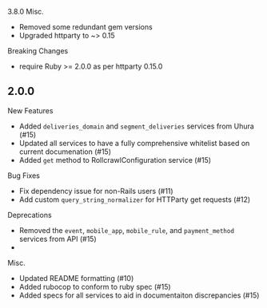 3.8.0
Misc.
* Removed some redundant gem versions
* Upgraded httparty to ~> 0.15

Breaking Changes
* require Ruby >= 2.0.0 as per httparty 0.15.0

2.0.0
------
New Features
* Added `deliveries_domain` and `segment_deliveries` services from Uhura (#15)
* Updated all services to have a fully comprehensive whitelist based on current documenation (#15)
* Added `get` method to RollcrawlConfiguration service (#15)


Bug Fixes
* Fix dependency issue for non-Rails users (#11)
* Add custom `query_string_normalizer` for HTTParty get requests (#12)

Deprecations
* Removed the `event`, `mobile_app`, `mobile_rule`, and `payment_method` services from API (#15)
*

Misc.
* Updated README formatting (#10)
* Added rubocop to conform to ruby spec (#15)
* Added specs for all services to aid in documentaiton discrepancies (#15)
